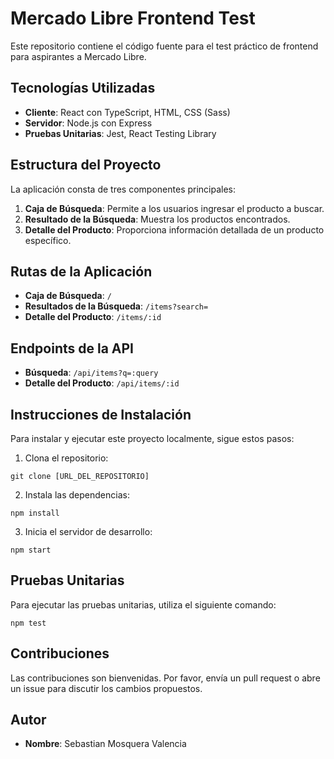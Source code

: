 # Mercado Libre Frontend Test

Este repositorio contiene el código fuente para el test práctico de frontend para aspirantes a Mercado Libre.

## Tecnologías Utilizadas

- **Cliente**: React con TypeScript, HTML, CSS (Sass)
- **Servidor**: Node.js con Express
- **Pruebas Unitarias**: Jest, React Testing Library

## Estructura del Proyecto

La aplicación consta de tres componentes principales:

1. **Caja de Búsqueda**: Permite a los usuarios ingresar el producto a buscar.
2. **Resultado de la Búsqueda**: Muestra los productos encontrados.
3. **Detalle del Producto**: Proporciona información detallada de un producto específico.

## Rutas de la Aplicación

- **Caja de Búsqueda**: `/`
- **Resultados de la Búsqueda**: `/items?search=`
- **Detalle del Producto**: `/items/:id`

## Endpoints de la API

- **Búsqueda**: `/api/items?q=:query`
- **Detalle del Producto**: `/api/items/:id`

## Instrucciones de Instalación

Para instalar y ejecutar este proyecto localmente, sigue estos pasos:

1. Clona el repositorio:

```
git clone [URL_DEL_REPOSITORIO]
```

2. Instala las dependencias:

```
npm install
```

3. Inicia el servidor de desarrollo:

```
npm start
```

## Pruebas Unitarias

Para ejecutar las pruebas unitarias, utiliza el siguiente comando:

```
npm test
```

## Contribuciones

Las contribuciones son bienvenidas. Por favor, envía un pull request o abre un issue para discutir los cambios propuestos.

## Autor

- **Nombre**: Sebastian Mosquera Valencia
